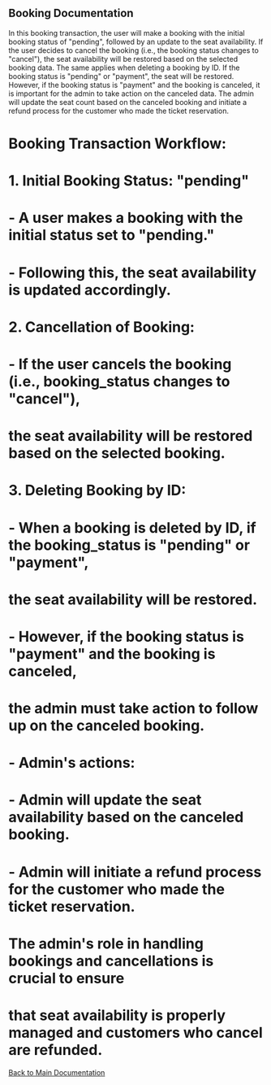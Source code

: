## Booking Documentation

In this booking transaction, the user will make a booking with the initial booking status of "pending", followed by an update to the seat availability. If the user decides to cancel the booking (i.e., the booking status changes to "cancel"), the seat availability will be restored based on the selected booking data. The same applies when deleting a booking by ID. If the booking status is "pending" or "payment", the seat will be restored. However, if the booking status is "payment" and the booking is canceled, it is important for the admin to take action on the canceled data. The admin will update the seat count based on the canceled booking and initiate a refund process for the customer who made the ticket reservation.

# Booking Transaction Workflow:

# 1. Initial Booking Status: "pending"

# - A user makes a booking with the initial status set to "pending."

# - Following this, the seat availability is updated accordingly.

# 2. Cancellation of Booking:

# - If the user cancels the booking (i.e., booking_status changes to "cancel"),

# the seat availability will be restored based on the selected booking.

# 3. Deleting Booking by ID:

# - When a booking is deleted by ID, if the booking_status is "pending" or "payment",

# the seat availability will be restored.

# - However, if the booking status is "payment" and the booking is canceled,

# the admin must take action to follow up on the canceled booking.

# - Admin's actions:

# - Admin will update the seat availability based on the canceled booking.

# - Admin will initiate a refund process for the customer who made the ticket reservation.

# The admin's role in handling bookings and cancellations is crucial to ensure

# that seat availability is properly managed and customers who cancel are refunded.

[Back to Main Documentation](../README.md)
